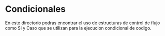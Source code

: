 # Condicionales
En este directorio podras encontrar el uso de estructuras de control de flujo
como Si y Caso que se utilizan para la ejecucion condicional de codigo.
